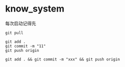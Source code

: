 # know_system

每次启动记得先

```
git pull
```



```
git add .
git commit -m "11"
git push origin

git add . && git commit -m "xxx" && git push origin
```

